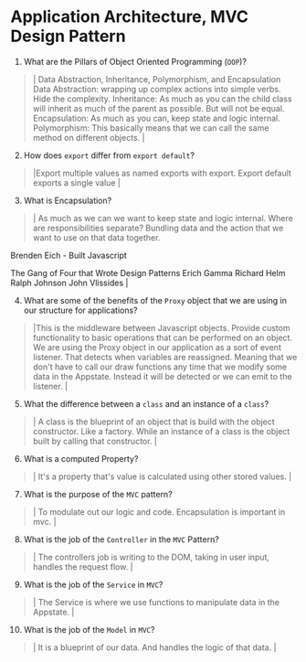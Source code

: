 # Application Architecture, MVC Design Pattern
01. What are the Pillars of Object Oriented Programming (`OOP`)?
  
  > | Data Abstraction, Inheritance, Polymorphism, and Encapsulation 
      Data Abstraction: wrapping up complex actions into simple verbs. Hide the complexity.
      Inheritance: As much as you can the child class will inherit as much of the parent as possible. But will not be equal.
      Encapsulation: As much as you can, keep state and logic internal.
      Polymorphism: This basically means that we can call the same method on different objects.
  |

02. How does `export` differ from `export default`?
  
  > |Export multiple values as named exports with export. Export default exports a single value |

03. What is Encapsulation?
  
  > | As much as we can we want to keep state and logic internal. Where are responsibilities separate? Bundling data and the action that we want to use on that data together.
  
  Brenden Eich - Built Javascript

  The Gang of Four that Wrote Design Patterns
  Erich Gamma
  Richard Helm
  Ralph Johnson
  John Vlissides |

04. What are some of the benefits of the `Proxy` object that we are using in our structure for applications?
  
  > |This is the middleware between Javascript objects. Provide custom functionality to basic operations that can be performed on an object. We are using the Proxy object in our application as a sort of event listener. That detects when variables are reassigned. Meaning that we don't have to call our draw functions any time that we modify some data in the Appstate. Instead it will be detected or we can emit to the listener. |

05. What the difference between a `class` and an instance of a `class`?
  
  > | A class is the blueprint of an object that is build with the object constructor. Like a factory. While an instance of a class is the object built by calling that constructor. |

06. What is a computed Property?
  
  > | It's a property that's value is calculated using other stored values. |

07. What is the purpose of the `MVC` pattern?
  
  > | To modulate out our logic and code. Encapsulation is important in mvc. |

08. What is the job of the `Controller` in the `MVC` Pattern?
  
  > | The controllers job is writing to the DOM, taking in user input, handles the request flow. |

09. What is the job of the `Service` in `MVC`?
  
  > | The Service is where we use functions to manipulate data in the Appstate. |

10. What is the job of the `Model` in `MVC`?
  
  > | It is a blueprint of our data. And handles the logic of that data. |
